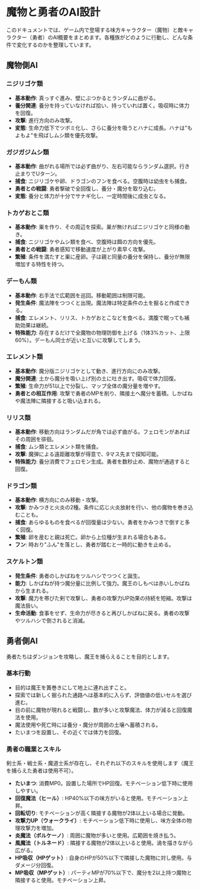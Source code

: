 # 魔物と勇者のAI設計

このドキュメントでは、ゲーム内で登場する味方キャラクター（魔物）と敵キャラクター（勇者）のAI概要をまとめます。各種族がどのように行動し、どんな条件で変化するのかを整理しています。

## 魔物側AI

### ニジリゴケ類
- **基本動作**: 真っすぐ進み、壁にぶつかるとランダムに曲がる。
- **養分関連**: 養分を持っていなければ拾い、持っていれば置く。吸収時に体力を回復。
- **攻撃**: 進行方向のみ攻撃。
- **変態**: 生命力低下でツボミ化し、さらに養分を吸うとハナに成長。ハナは"もよもよ"を飛ばしムシ類を優先攻撃。

### ガジガジムシ類
- **基本動作**: 曲がれる場所では必ず曲がり、左右可能ならランダム選択。行き止まりでUターン。
- **捕食**: ニジリゴケや卵、ドラゴンのフンを食べる。空腹時は幼虫をも捕食。
- **勇者との戦闘**: 勇者撃破で全回復し、養分・魔分を取り込む。
- **変態**: 養分と体力が十分でサナギ化し、一定時間後に成虫となる。

### トカゲおとこ類
- **基本動作**: 巣を作り、その周辺を探索。巣が無ければニジリゴケと同様の動き。
- **捕食**: ニジリゴケやムシ類を食べ、空腹時は餌の方向を優先。
- **勇者との戦闘**: 勇者感知で移動速度が上がり素早く攻撃。
- **繁殖**: 条件を満たすと巣に産卵。子は親と同量の養分を保持し、養分が無限増加する特性を持つ。

### デーもん類
- **基本動作**: 右手法で広範囲を巡回。移動範囲は制限可能。
- **発生条件**: 魔法陣をつつくと出現。魔法陣は特定条件の土を掘ると作成できる。
- **捕食**: エレメント、リリス、トカゲおとこなどを食べる。満腹で眠っても補助効果は継続。
- **特殊能力**: 存在するだけで全魔物の物理防御を上げる（1体3%カット、上限60%）。デーもん同士が近いと互いに攻撃してしまう。

### エレメント類
- **基本動作**: 魔分版ニジリゴケとして動き、進行方向にのみ攻撃。
- **魔分関連**: 土から魔分を吸い上げ別の土に吐き出す。吸収で体力回復。
- **繁殖**: 生命力が51以上で分裂し、マップ全体の魔分量を増やす。
- **勇者との相互作用**: 攻撃で勇者のMPを削り、隣接土へ魔分を蓄積。しかばねや魔法陣に隣接すると吸い込まれる。

### リリス類
- **基本動作**: 移動方向はランダムだが角では必ず曲がる。フェロモンがあればその周囲を徘徊。
- **捕食**: ムシ類とエレメント類を捕食。
- **攻撃**: 魔弾による遠距離攻撃が得意で、9マス先まで探知可能。
- **特殊能力**: 養分消費でフェロモン生成。勇者を数秒止め、魔物が通過すると回復。

### ドラゴン類
- **基本動作**: 横方向にのみ移動・攻撃。
- **攻撃**: かみつきと火炎の2種。条件に応じ火炎放射を行い、他の魔物を巻き込むことも。
- **捕食**: あらゆるものを食べるが回復量は少ない。勇者をかみつきで倒すと多く回復。
- **繁殖**: 卵を産むと親は死亡。卵から上位種が生まれる場合もある。
- **フン**: 時おり"ふん"を落とし、勇者が踏むと一時的に動きを止める。

### スケルトン類
- **発生条件**: 勇者のしかばねをツルハシでつつくと誕生。
- **能力**: しかばねが持つ魔分量に比例して強力。魔王のしもべは赤いしかばねから生まれる。
- **攻撃**: 魔力を帯びた剣で攻撃し、勇者の攻撃力UP効果の持続を短縮。攻撃は魔法扱い。
- **生命活動**: 食事をせず、生命力が尽きると再びしかばねに戻る。勇者の攻撃やツルハシで倒されると消滅。

## 勇者側AI

勇者たちはダンジョンを攻略し、魔王を捕らえることを目的とします。

### 基本行動
- 目的は魔王を簀巻きにして地上に連れ出すこと。
- 探索では新しく掘られた通路へは基本的に入らず、評価値の低いセルを選び進む。
- 目の前に魔物が現れると戦闘し、数が多いと攻撃魔法、体力が減ると回復魔法を使用。
- 魔法使用や死亡時には養分・魔分が周囲の土壌へ蓄積される。
- たいまつを設置し、その近くでは体力を回復。

### 勇者の職業とスキル
剣士系・戦士系・魔道士系が存在し、それぞれ以下のスキルを使用します（魔王を捕らえた勇者は使用不可）。
- **たいまつ**: 消費MP0。設置した場所でHP回復。モチベーション低下時に使用しやすい。
- **回復魔法（ヒール）**: HP40%以下の味方がいると使用。モチベーション上昇。
- **回転切り**: モチベーションが高く隣接する魔物が2体以上いる場合に発動。
- **攻撃力UP（ウォークライ）**: モチベーション低下時に使用し、味方全体の物理攻撃力を増加。
- **炎魔法（ボルケーノ）**: 周囲に魔物が多いと使用。広範囲を焼き払う。
- **風魔法（トルネード）**: 隣接する魔物が2体以上いると使用。渦を描きながら広がる。
- **HP吸収（HPゲット）**: 自身のHPが50%以下で隣接した魔物に対し使用。与ダメージ分回復。
- **MP吸収（MPゲット）**: パーティMPが70%以下で、魔分を2以上持つ魔物と隣接すると使用。モチベーション上昇。
